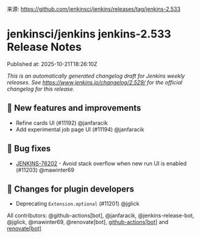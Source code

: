 来源: https://github.com/jenkinsci/jenkins/releases/tag/jenkins-2.533

# jenkinsci/jenkins jenkins-2.533 Release Notes

Published at: 2025-10-21T18:26:10Z

_This is an automatically generated changelog draft for Jenkins weekly releases.
See https://www.jenkins.io/changelog/2.529/ for the official changelog for this release._

## 🚀 New features and improvements

* Refine cards UI (#11192) @janfaracik
* Add experimental job page UI (#11194) @janfaracik

## 🐛 Bug fixes

* [JENKINS-76202](https://issues.jenkins.io/browse/JENKINS-76202) - Avoid stack overflow when new run UI is enabled (#11203) @mawinter69

## 👷 Changes for plugin developers

* Deprecating `Extension.optional` (#11201) @jglick

All contributors: @github-actions[bot], @janfaracik, @jenkins-release-bot, @jglick, @mawinter69, @renovate[bot], [github-actions[bot]](https://github.com/apps/github-actions) and [renovate[bot]](https://github.com/apps/renovate)

